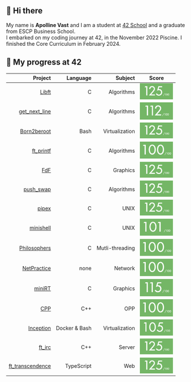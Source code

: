 ## 👋 Hi there

My name is **Apolline Vast** and I am a student at [42 School](https://42.fr/) and a graduate from ESCP Business School.\
I embarked on my coding journey at 42, in the November 2022 Piscine. I finished the Core Curriculum in February 2024. 


## 🚀 My progress at 42
<!--
### My level 🎯💯📊
[![avast's 42 stats](https://badge.mediaplus.ma/greenbinary/avast?1337Badge=off&UM6P=off)](https://github.com/oakoudad/badge42)


### 42 Projects 💻
-->
| Project                                                        | Language      | Subject          | Score                                                |    
|---------------------------------------------------------------:|--------------:|-----------------:|:----------------------------------------------------:|
|                      <a href="subjects/libft.subject.pdf">Libft|              C|        Algorithms|<a href="https://projects.intra.42.fr/projects/42cursus-libft/projects_users/2868472"><img src="grades/grade-125.png" alt="Libft Score" width="90">
|      <a href="subjects/get_next_line.subject.pdf">get_next_line|              C|        Algorithms|<a href="https://projects.intra.42.fr/projects/42cursus-get_next_line/projects_users/2876202"><img src="grades/grade-112.png" alt="get_next_line Score" width="90">
|          <a href="subjects/born2beroot.subject.pdf">Born2beroot|           Bash|    Virtualization|<a href="https://projects.intra.42.fr/projects/born2beroot/projects_users/2882766"><img src="grades/grade-125.png" alt="Born2beroot Score" width="90">
|              <a href="subjects/ft_printf.subject.pdf">ft_printf|              C|        Algorithms|<a href="https://projects.intra.42.fr/projects/42cursus-ft_printf/projects_users/2894662"><img src="grades/grade-100.png" alt="ft_printf Score" width="90">
|                          <a href="subjects/fdf.subject.pdf">FdF|              C|          Graphics|<a href="https://projects.intra.42.fr/projects/42cursus-fdf/projects_users/2917621"><img src="grades/grade-125.png" alt="FdF Score" width="90">
|              <a href="subjects/push_swap.subject.pdf">push_swap|              C|        Algorithms|<a href="https://projects.intra.42.fr/projects/42cursus-push_swap/projects_users/2941688"><img src="grades/grade-125.png" alt="push_swap Score" width="90">
|                      <a href="subjects/pipex.subject.pdf">pipex|              C|              UNIX|<a href="https://projects.intra.42.fr/projects/pipex/projects_users/2930188"><img src="grades/grade-125.png" alt="pipex Score" width="90">
|              <a href="subjects/minishell.subject.pdf">minishell|              C|              UNIX|<a href="https://projects.intra.42.fr/projects/42cursus-minishell/projects_users/3008614"><img src="grades/grade-101.png" alt="minishell Score" width="90">
|         <a href="subjects/philosphers_subject.pdf">Philosophers|              C|   Mutli-threading|<a href="https://projects.intra.42.fr/projects/42cursus-philosophers/projects_users/2995680"><img src="grades/grade-100.png" alt="Philosophers Score" width="90">
|         <a href="subjects/net_practice.subject.pdf">NetPractice|           none|           Network|<a href="https://projects.intra.42.fr/projects/netpractice/projects_users/3066282"><img src="grades/grade-100.png" alt="NetPractice Score" width="90">
|                    <a href="subjects/miniRT.subject.pdf">miniRT|              C|          Graphics|<a href="https://projects.intra.42.fr/projects/minirt/projects_users/3077658"><img src="grades/grade-115.png" alt="miniRT Score" width="90">
|                                      <a href="subjects/CPP">CPP|            C++|               OPP|<a href="https://projects.intra.42.fr/projects/cpp-module-09/projects_users/3314037"><img src="grades/grade-100.png" alt="CPP Score" width="90">
|              <a href="subjects/inception.subject.pdf">Inception|  Docker & Bash|    Virtualization|<a href="https://projects.intra.42.fr/projects/inception/projects_users/3315596"><img src="grades/grade-105.png" alt="Inception Score" width="90">
|                    <a href="subjects/ft_irc.subject.pdf">ft_irc|            C++|            Server|<a href="https://projects.intra.42.fr/projects/ft_irc/projects_users/3394157"><img src="grades/grade-125.png" alt="ft_irc Score" width="90">
|<a href="subjects/ft_transcendance.subject.pdf">ft_transcendence|     TypeScript|               Web|<a href="https://projects.intra.42.fr/projects/ft_transcendence/projects_users/3443717"><img src="grades/grade-125.png" alt="ft_transcendence Score" width="90">


</details>

